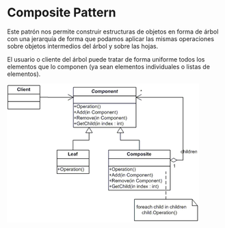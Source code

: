 # Composite Pattern

Este patrón nos permite construir estructuras de objetos en forma de árbol con una jerarquía de forma que podamos aplicar las mismas operaciones sobre objetos intermedios del árbol y sobre las hojas. 

El usuario o cliente del árbol puede tratar de forma uniforme todos los elementos que lo componen (ya sean elementos individuales o listas de elementos).
 
![DecoratorUML](composite.gif)
